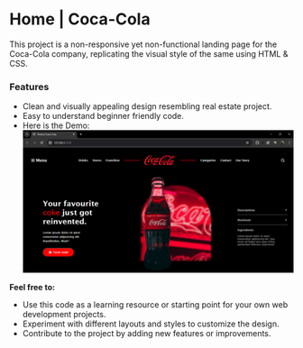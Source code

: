 # Home | Coca-Cola

This project is a non-responsive yet non-functional landing page for the Coca-Cola company, replicating the visual style of the same using HTML & CSS.

### Features

- Clean and visually appealing design resembling real estate project.
- Easy to understand beginner friendly code.
- Here is the Demo:
![cocacola_landing_page](https://github.com/IamArnab999/Coca-Cola-Company-landing-page/blob/4a62c0909f7ec8c0d37a6f57597f62e2fd278991/Screenshot%202024-06-25%20131929.png)




**Feel free to:**

* Use this code as a learning resource or starting point for your own web development projects.
* Experiment with different layouts and styles to customize the design.
* Contribute to the project by adding new features or improvements.
